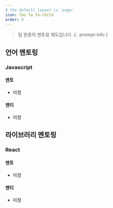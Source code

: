 ```yaml
---
# the default layout is 'page'
icon: fas fa fa-child
order: 5
---
```


> 팀 원종의 멘토링 제도입니다.
{: .prompt-info }

## 언어 멘토링

### Javascript

#### 멘토

- 미정

#### 멘티

- 미정

## 라이브러리 멘토링

### React

#### 멘토

- 미정

#### 멘티

- 미정

<script src="https://giscus.app/client.js"
        data-repo="hmmiii/teamwj"
        data-repo-id="R_kgDOK-Fzzw"
        data-category="mentoring"
        data-category-id="DIC_kwDOK-Fzz84CcBPO"
        data-mapping="title"
        data-strict="0"
        data-reactions-enabled="1"
        data-emit-metadata="0"
        data-input-position="bottom"
        data-theme="preferred_color_scheme"
        data-lang="ko"
        crossorigin="anonymous"
        async>
</script>
